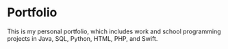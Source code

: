 # Portfolio

This is my personal portfolio, which includes work and school programming projects in Java, SQL, Python, HTML, PHP, and Swift.
